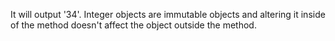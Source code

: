 It will output '34'.  Integer objects are immutable objects and altering it
inside of the method doesn't affect the object outside the method.